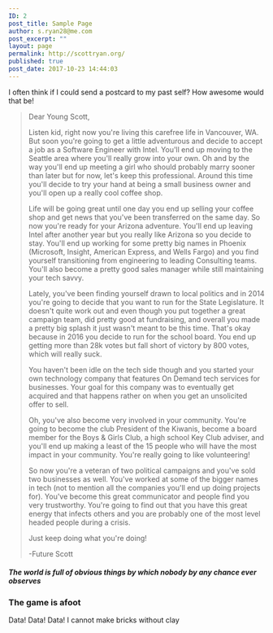 ```yaml
---
ID: 2
post_title: Sample Page
author: s.ryan28@me.com
post_excerpt: ""
layout: page
permalink: http://scottryan.org/
published: true
post_date: 2017-10-23 14:44:03
---
```

<p>I often think if I could send a postcard to my past self? How awesome would that be! </p><blockquote><p>Dear Young Scott,</p><p>Listen kid, right now you're living this carefree life in Vancouver, WA. But soon you're going to get a little adventurous and decide to accept a job as a Software Engineer with Intel. You'll end up moving to the Seattle area where you'll really grow into your own. Oh and by the way you'll end up meeting a girl who should probably marry sooner than later but for now, let's keep this professional. Around this time you'll decide to try your hand at being a small business owner and you'll open up a really cool coffee shop.</p><p>Life will be going great until one day you end up selling your coffee shop and get news that you've been transferred on the same day. So now you're ready for your Arizona adventure. You'll end up leaving Intel after another year but you really like Arizona so you decide to stay. You'll end up working for some pretty big names in Phoenix (Microsoft, Insight, American Express, and Wells Fargo) and you find yourself transitioning from engineering to leading Consulting teams. You'll also become a pretty good sales manager while still maintaining your tech savvy.</p><p>Lately, you've been finding yourself drawn to local politics and in 2014 you're going to decide that you want to run for the State Legislature. It doesn't quite work out and even though you put together a great campaign team, did pretty good at fundraising, and overall you made a pretty big splash it just wasn't meant to be this time. That's okay because in 2016 you decide to run for the school board. You end up getting more than 28k votes but fall short of victory by 800 votes, which will really suck.</p><p>You haven't been idle on the tech side though and you started your own technology company that features On Demand tech services for businesses. Your goal for this company was to eventually get acquired and that happens rather on when you get an unsolicited offer to sell.</p><p></p><p>Oh, you've also become very involved in your community. You're going to become the club President of the Kiwanis, become a board member for the Boys &amp; Girls Club, a high school Key Club adviser, and you'll end up making a least of the 15 people who will have the most impact in your community. You're really going to like volunteering!</p><p></p><p>So now you're a veteran of two political campaigns and you've sold two businesses as well. You've worked at some of the bigger names in tech (not to mention all the companies you'll end up doing projects for). You've become this great communicator and people find you very trustworthy. You're going to find out that you have this great energy that infects others and you are probably one of the most level headed people during a crisis. </p><p>Just keep doing what you're doing!</p><p>-Future Scott</p></blockquote><div class="row"><div class="col-md-8 col-md-offset-2 text-center"><h5 class="description">The world is full of obvious things by which nobody by any chance ever observes</h5></div></div><div class="row"><div class="col-md-6 text-right"><h3>The game is afoot</h3></div><div class="col-md-6"><p>Data! Data! Data! I cannot make bricks without clay</p></div></div>